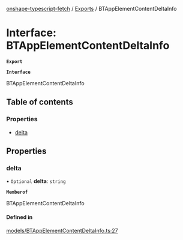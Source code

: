 [onshape-typescript-fetch](../README.md) / [Exports](../modules.md) / BTAppElementContentDeltaInfo

# Interface: BTAppElementContentDeltaInfo

**`Export`**

**`Interface`**

BTAppElementContentDeltaInfo

## Table of contents

### Properties

- [delta](BTAppElementContentDeltaInfo.md#delta)

## Properties

### delta

• `Optional` **delta**: `string`

**`Memberof`**

BTAppElementContentDeltaInfo

#### Defined in

[models/BTAppElementContentDeltaInfo.ts:27](https://github.com/toebes/onshape-typescript-fetch/blob/3e11ae1/models/BTAppElementContentDeltaInfo.ts#L27)
